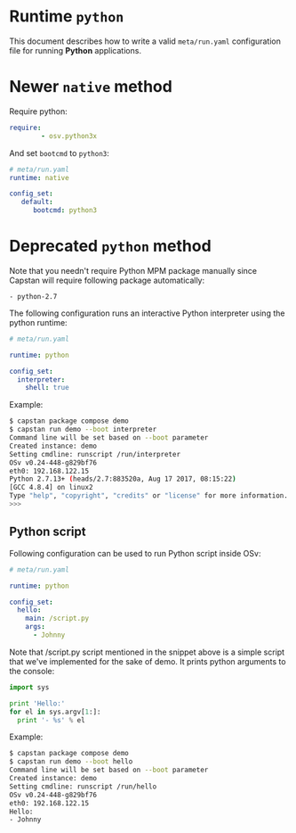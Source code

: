 # Runtime `python`
This document describes how to write a valid `meta/run.yaml` configuration file
for running **Python** applications.

# Newer `native` method
Require python:
```yaml
require:
        - osv.python3x
```

And set `bootcmd` to `python3`:
```yaml
# meta/run.yaml
runtime: native

config_set: 
   default:
      bootcmd: python3
```

# Deprecated `python` method
Note that you needn't require Python MPM package manually since Capstan will require following package automatically:
```
- python-2.7
```

The following configuration runs an interactive Python interpreter using the python runtime:
```yaml
# meta/run.yaml

runtime: python

config_set:
  interpreter:
    shell: true
```

Example:

```bash
$ capstan package compose demo
$ capstan run demo --boot interpreter
Command line will be set based on --boot parameter
Created instance: demo
Setting cmdline: runscript /run/interpreter
OSv v0.24-448-g829bf76
eth0: 192.168.122.15
Python 2.7.13+ (heads/2.7:883520a, Aug 17 2017, 08:15:22)
[GCC 4.8.4] on linux2
Type "help", "copyright", "credits" or "license" for more information.
>>>
```

## Python script
Following configuration can be used to run Python script inside OSv:

```yaml
# meta/run.yaml

runtime: python

config_set:
  hello:
    main: /script.py
    args:
      - Johnny
```
Note that /script.py script mentioned in the snippet above is a simple script that we've
implemented for the sake of demo. It prints python arguments to the console:

```python
import sys

print 'Hello:'
for el in sys.argv[1:]:
  print '- %s' % el
```

Example:

```bash
$ capstan package compose demo
$ capstan run demo --boot hello
Command line will be set based on --boot parameter
Created instance: demo
Setting cmdline: runscript /run/hello
OSv v0.24-448-g829bf76
eth0: 192.168.122.15
Hello:
- Johnny
```

